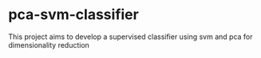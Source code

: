 # pca-svm-classifier
This project aims to develop a supervised classifier using svm and pca for dimensionality reduction
